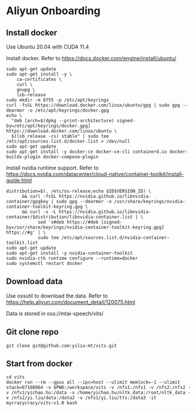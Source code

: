 #  Aliyun Onboarding

## Install docker

Use Ubuntu 20.04 with CUDA 11.4

Install docker. Refer to https://docs.docker.com/engine/install/ubuntu/
```
sudo apt-get update
sudo apt-get install -y \
    ca-certificates \
    curl \
    gnupg \
    lsb-release
sudo mkdir -m 0755 -p /etc/apt/keyrings
curl -fsSL https://download.docker.com/linux/ubuntu/gpg | sudo gpg --dearmor -o /etc/apt/keyrings/docker.gpg
echo \
  "deb [arch=$(dpkg --print-architecture) signed-by=/etc/apt/keyrings/docker.gpg] https://download.docker.com/linux/ubuntu \
  $(lsb_release -cs) stable" | sudo tee /etc/apt/sources.list.d/docker.list > /dev/null
sudo apt-get update
sudo apt-get install -y docker-ce docker-ce-cli containerd.io docker-buildx-plugin docker-compose-plugin
```

Install nvidia runtime support. Refer to https://docs.nvidia.com/datacenter/cloud-native/container-toolkit/install-guide.html
```
distribution=$(. /etc/os-release;echo $ID$VERSION_ID) \
      && curl -fsSL https://nvidia.github.io/libnvidia-container/gpgkey | sudo gpg --dearmor -o /usr/share/keyrings/nvidia-container-toolkit-keyring.gpg \
      && curl -s -L https://nvidia.github.io/libnvidia-container/$distribution/libnvidia-container.list | \
            sed 's#deb https://#deb [signed-by=/usr/share/keyrings/nvidia-container-toolkit-keyring.gpg] https://#g' | \
            sudo tee /etc/apt/sources.list.d/nvidia-container-toolkit.list
sudo apt-get update
sudo apt-get install -y nvidia-container-toolkit
sudo nvidia-ctk runtime configure --runtime=docker
sudo systemctl restart docker
```

## Download data
Use ossutil to download the data. Refer to https://help.aliyun.com/document_detail/120075.html

Data is stored in oss://mtai-speech/vits/

## Git clone repo
```
git clone git@github.com:yiliu-mt/vits.git
```

## Start from docker
```
cd vits
docker run --rm --gpus all --ipc=host --ulimit memlock=-1 --ulimit stack=67108864 -v $PWD:/workspace/vits -v /nfs1:/nfs1 -v /nfs2:/nfs2 -v /nfs1/yichao.hu:/data -v /home/yichao.hu/nltk_data:/root/nltk_data -v /nfs2/yi.liu/data:/data2 -v /nfs1/yi.liu/tts:/data3 -it mycrazycracy/vits:v1.0 bash
```
